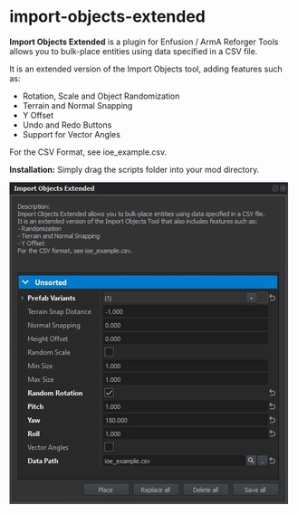 # import-objects-extended
**Import Objects Extended** is a plugin for Enfusion / ArmA Reforger Tools allows you to bulk-place entities using data specified in a CSV file.

It is an extended version of the Import Objects tool, adding features such as:
- Rotation, Scale and Object Randomization
- Terrain and Normal Snapping
- Y Offset
- Undo and Redo Buttons
- Support for Vector Angles

For the CSV Format, see ioe_example.csv.

**Installation:** Simply drag the scripts folder into your mod directory.


![Screenshot](IOE.JPG)
